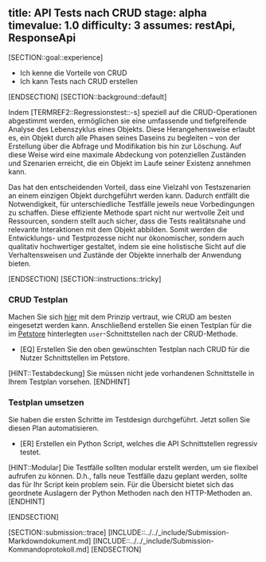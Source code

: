 title: API Tests nach CRUD 
stage: alpha
timevalue: 1.0
difficulty: 3
assumes: restApi, ResponseApi
---
[SECTION::goal::experience]

- Ich kenne die Vorteile von CRUD
- Ich kann Tests nach CRUD erstellen

[ENDSECTION]
[SECTION::background::default]

Indem [TERMREF2::Regressionstest::-s] speziell auf die CRUD-Operationen abgestimmt werden,
ermöglichen sie eine umfassende und tiefgreifende Analyse des Lebenszyklus eines Objekts. Diese
Herangehensweise erlaubt es, ein Objekt durch alle Phasen seines Daseins zu begleiten – von der Erstellung
über die Abfrage und Modifikation bis hin zur Löschung. Auf diese Weise wird eine maximale Abdeckung von
potenziellen Zuständen und Szenarien erreicht, die ein Objekt im Laufe seiner Existenz annehmen kann.

Das hat den entscheidenden Vorteil, dass eine Vielzahl von Testszenarien an einem einzigen Objekt durchgeführt
werden kann. Dadurch entfällt die Notwendigkeit, für unterschiedliche Testfälle jeweils neue Vorbedingungen zu
schaffen. Diese effiziente Methode spart nicht nur wertvolle Zeit und Ressourcen, sondern stellt auch sicher,
dass die Tests realitätsnahe und relevante Interaktionen mit dem Objekt abbilden. Somit werden die Entwicklungs-
und Testprozesse nicht nur ökonomischer, sondern auch qualitativ hochwertiger gestaltet, indem sie eine holistische
Sicht auf die Verhaltensweisen und Zustände der Objekte innerhalb der Anwendung bieten.

[ENDSECTION]
[SECTION::instructions::tricky]

### CRUD Testplan

Machen Sie sich [hier](https://codebots.com/crud/how-to-test-CRUD) mit dem Prinzip vertraut, wie CRUD am besten eingesetzt werden kann. Anschließend erstellen Sie einen Testplan für die im [Petstore](https://petstore.swagger.io)
hinterlegten `user`-Schnittstellen nach der CRUD-Methode.

- [EQ] Erstellen Sie den oben gewünschten Testplan nach CRUD für die Nutzer Schnittstellen im Petstore.

[HINT::Testabdeckung]
Sie müssen nicht jede vorhandenen Schnittstelle in Ihrem Testplan vorsehen.
[ENDHINT]

### Testplan umsetzen

Sie haben die ersten Schritte im Testdesign durchgeführt. Jetzt sollen Sie diesen Plan automatisieren.

- [ER] Erstellen ein Python Script, welches die API Schnittstellen regressiv testet.

[HINT::Modular]
Die Testfälle sollten modular erstellt werden, um sie flexibel aufrufen zu können. D.h., falls neue
Testfälle dazu geplant werden, sollte das für Ihr Script kein problem sein. Für die Übersicht bietet sich
das geordnete Auslagern der Python Methoden nach den HTTP-Methoden an.
[ENDHINT]

[ENDSECTION]

[SECTION::submission::trace]
[INCLUDE::../../_include/Submission-Markdowndokument.md]
[INCLUDE::../../_include/Submission-Kommandoprotokoll.md]
[ENDSECTION]
